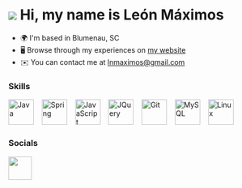 ![](https://user-images.githubusercontent.com/18350557/176309783-0785949b-9127-417c-8b55-ab5a4333674e.gif) Hi, my name is León Máximos
=============================

*   🌍  I'm based in Blumenau, SC
*   🖥️  Browse through my experiences on [my website](http://leonmaximos.me)
*   ✉️  You can contact me at [lnmaximos@gmail.com](mailto:lnmaximos@gmail.com)


### Skills 

<p>
  <img src="https://raw.githubusercontent.com/danielcranney/readme-generator/main/public/icons/skills/java-colored.svg" width="50" height="50" alt="Java"/>&nbsp;&nbsp;&nbsp;
  <img src="https://www.svgrepo.com/show/376350/spring.svg" width="50" height="50" alt="Spring"/>&nbsp;&nbsp;&nbsp;
  <img src="https://raw.githubusercontent.com/danielcranney/readme-generator/main/public/icons/skills/javascript-colored.svg" width="50" height="50" alt="JavaScript"/>&nbsp;&nbsp;&nbsp;
  <img src="https://raw.githubusercontent.com/danielcranney/readme-generator/main/public/icons/skills/jquery-colored.svg" width="50" height="50" alt="JQuery"/>&nbsp;&nbsp;&nbsp;
  <img src="https://raw.githubusercontent.com/danielcranney/readme-generator/main/public/icons/skills/git-colored.svg" width="50" height="50" alt="Git"/>&nbsp;&nbsp;&nbsp;
  <img src="https://raw.githubusercontent.com/danielcranney/readme-generator/main/public/icons/skills/mysql-colored.svg" width="50" height="50" alt="MySQL"/>&nbsp;&nbsp;&nbsp;
  <img src="https://raw.githubusercontent.com/danielcranney/readme-generator/main/public/icons/skills/linux-colored.svg" width="50" height="50" alt="Linux"/>
</p>


### Socials

<a href="https://www.linkedin.com/in/leonmaximos" target="_blank" rel="noreferrer">
  <picture>
    <source media="(prefers-color-scheme: dark)" srcset="https://raw.githubusercontent.com/danielcranney/readme-generator/main/public/icons/socials/linkedin-dark.svg"/>
    <source media="(prefers-color-scheme: light)" srcset="https://raw.githubusercontent.com/danielcranney/readme-generator/main/public/icons/socials/linkedin.svg"/>
    <img src="https://raw.githubusercontent.com/danielcranney/readme-generator/main/public/icons/socials/linkedin.svg" width="46" height="46"/>
  </picture>
</a>
